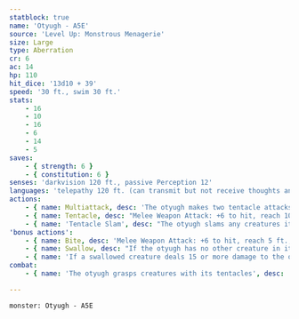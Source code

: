 ```yaml
---
statblock: true
name: 'Otyugh - A5E'
source: 'Level Up: Monstrous Menagerie'
size: Large
type: Aberration
cr: 6
ac: 14
hp: 110
hit_dice: '13d10 + 39'
speed: '30 ft., swim 30 ft.'
stats:
    - 16
    - 10
    - 16
    - 6
    - 14
    - 5
saves:
    - { strength: 6 }
    - { constitution: 6 }
senses: 'darkvision 120 ft., passive Perception 12'
languages: 'telepathy 120 ft. (can transmit but not receive thoughts and images)'
actions:
    - { name: Multiattack, desc: 'The otyugh makes two tentacle attacks.' }
    - { name: Tentacle, desc: "Melee Weapon Attack: +6 to hit, reach 10 ft., one target. Hit: 7 (1d8 + 3) bludgeoning damage plus 4 (1d8) piercing damage. If the target is a Medium or smaller creature, it is grappled (escape DC 14) and restrained until the grapple ends. The otyugh has two tentacles, each of which can grapple one target and can't attack a different target while doing so." }
    - { name: 'Tentacle Slam', desc: "The otyugh slams any creatures it is grappling into a hard surface or into each other. Each creature makes a DC 14 Strength saving throw. On a failure, the target takes 10 (2d6 + 3) bludgeoning damage, is stunned until the end of the otyugh's next turn, and is pulled up to 5 feet towards the otyugh. On a success, the target takes half damage." }
'bonus actions':
    - { name: Bite, desc: 'Melee Weapon Attack: +6 to hit, reach 5 ft., one target. Hit: 12 (2d8 + 3) piercing damage. If the target is a creature, it makes a DC 14 Constitution saving throw. On a failure, the target contracts a disease. While diseased, the target is poisoned. The target repeats the saving throw every 24 hours, reducing its hit point maximum by 5 (1d10) on a failure (to a minimum of 1 hit point) and becoming cured on a success. The reduction in hit points lasts until the disease is cured.' }
    - { name: Swallow, desc: "If the otyugh has no other creature in its stomach, the otyugh bites a Medium or smaller creature that is stunned. On a hit, the creature is swallowed. A swallowed creature has total cover from attacks from outside the otyugh, is blinded and restrained, and takes 10 (3d6) acid damage at the start of each of the otyugh's turns." }
    - { name: 'If a swallowed creature deals 15 or more damage to the otyugh in a single turn, or if the otyugh dies, the otyugh vomits up the creature', desc: '' }
combat:
    - { name: 'The otyugh grasps creatures with its tentacles', desc: 'If it has two creatures grappled, it uses its Tentacle Slam. If it stuns a target, it swallows it. It retreats once it has swallowed a creature or when it is bloodied.' }

---
```

```statblock
monster: Otyugh - A5E
```
